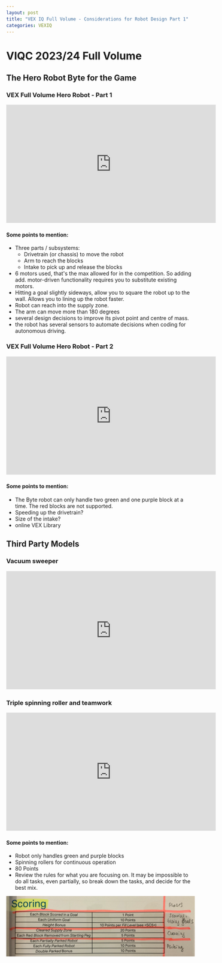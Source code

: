 ```yaml
---
layout: post
title: "VEX IQ Full Volume - Considerations for Robot Design Part 1"
categories: VEXIQ 
---
```


# VIQC 2023/24 Full Volume

## The Hero Robot Byte for the Game

### VEX Full Volume Hero Robot - Part 1

<iframe width="560" height="315" src="https://www.youtube.com/embed/E2-8dDP7Xrg?si=OxIgqWZzMyFTZ7hP" title="YouTube video player" frameborder="0" allow="accelerometer; autoplay; clipboard-write; encrypted-media; gyroscope; picture-in-picture; web-share" allowfullscreen></iframe>

#### Some points to mention:

- Three parts / subsystems:
	- Drivetrain (or chassis) to move the robot
	- Arm to reach the blocks
	- Intake to pick up and release the blocks
 - 6 motors used, that's the max allowed for in the competition. So adding add. motor-driven functionality requires you to substitute existing motors.
 - Hitting a goal slightly sideways, allow you to square the robot up to the wall. Allows you to lining up the robot faster.
 - Robot can reach into the supply zone.
 - The arm can move more than 180 degrees
 - several design decisions to improve its pivot point and centre of mass.
 - the robot has several sensors to automate decisions when coding for autonomous driving.


### VEX Full Volume Hero Robot - Part 2

<iframe width="560" height="315" src="https://www.youtube.com/embed/AkOi6voPGgo?si=v1Q5QNAUo7qmEBna" title="YouTube video player" frameborder="0" allow="accelerometer; autoplay; clipboard-write; encrypted-media; gyroscope; picture-in-picture; web-share" allowfullscreen></iframe>

#### Some points to mention:

- The Byte robot can only handle two green and one purple block at a time. The red blocks are not supported.
- Speeding up the drivetrain?
- Size of the intake?
- online VEX Library


## Third Party Models

### Vacuum sweeper

<iframe width="560" height="315" src="https://www.youtube.com/embed/DOq-WTRl8ms?si=ooa31-uB4CLeb-wU" title="YouTube video player" frameborder="0" allow="accelerometer; autoplay; clipboard-write; encrypted-media; gyroscope; picture-in-picture; web-share" allowfullscreen></iframe>

### Triple spinning roller and teamwork

<iframe width="560" height="315" src="https://www.youtube.com/embed/xtjfvdX5TcA?si=i4TXuN7FQ4FGvDHE" title="YouTube video player" frameborder="0" allow="accelerometer; autoplay; clipboard-write; encrypted-media; gyroscope; picture-in-picture; web-share" allowfullscreen></iframe>

#### Some points to mention:

- Robot only handles green and purple blocks
- Spinning rollers for continuous operation
- 80 Points
- Review the rules for what you are focusing on. It may be impossible to do all tasks, even partially, so break down the tasks, and decide for the best mix.

![Scoring Table](assets/231011_VEXIQ_Scoring.png)
